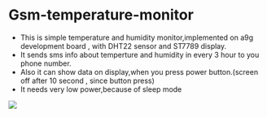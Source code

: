 # Gsm-temperature-monitor

- This is simple temperature and humidity monitor,implemented on a9g development board , with DHT22 sensor and ST7789 display.
- It sends sms info about temperture and humidity in every 3 hour to you phone number.
- Also it can show data on display,when you press power button.(screen off after 10 second , since button press)
- It needs very low power,because of sleep mode

 
![](demo.jpg)
